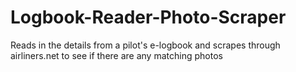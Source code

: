 # Logbook-Reader-Photo-Scraper
Reads in the details from a pilot's e-logbook and scrapes through airliners.net to see if there are any matching photos
